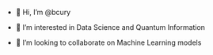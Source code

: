 - 👋 Hi, I’m @bcury
- 👀 I’m interested in Data Science and Quantum Information

- 💞️ I’m looking to collaborate on Machine Learning models


<!---
bcury/bcury is a ✨ special ✨ repository because its `README.md` (this file) appears on your GitHub profile.
You can click the Preview link to take a look at your changes.
--->
